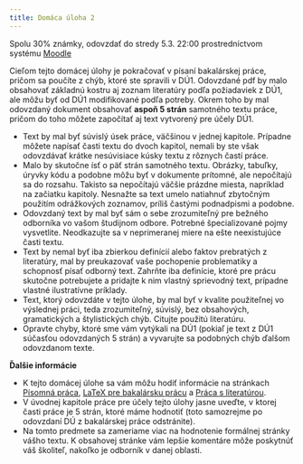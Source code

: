```yaml
---
title: Domáca úloha 2
---
```


Spolu 30% známky, odovzdať do stredy 5.3. 22:00 prostredníctvom
systému [Moodle](https://moodle.uniba.sk/mod/assign/view.php?id=103687)

Cieľom tejto domácej úlohy je pokračovať v písaní bakalárskej práce, pričom sa poučíte z chýb, ktoré ste spravili v DÚ1. Odovzdané pdf by malo obsahovať základnú kostru aj zoznam literatúry podľa požiadaviek z DÚ1, ale môžu byť od DÚ1 modifikované podľa potreby. Okrem toho by mal odovzdaný dokument obsahovať **aspoň 5 strán** samotného textu práce, pričom do toho môžete započítať aj text vytvorený pre účely DÚ1. 

* Text by mal byť súvislý úsek práce, väčšinou v jednej kapitole. Prípadne môžete napísať časti textu do dvoch kapitol, nemali by ste však odovzdávať krátke nesúvisiace kúsky textu z rôznych častí práce.
* Malo by skutočne ísť o päť strán samotného textu. Obrázky, tabuľky, úryvky kódu a podobne môžu byť v dokumente prítomné, ale nepočítajú sa do rozsahu. Takisto sa nepočítajú väčšie prázdne miesta, napríklad na začiatku kapitoly. Nesnažte sa text umelo natiahnuť zbytočným použitím odrážkových zoznamov, príliš častými podnadpismi a podobne.
* Odovzdaný text by mal byť sám o sebe zrozumiteľný pre bežného odborníka vo vašom študijnom odbore. Potrebné špecializované pojmy vysvetlite. Neodkazujte sa v neprimeranej miere na ešte neexistujúce časti textu.
* Text by nemal byť iba zbierkou definícií alebo faktov prebratých z literatúry, mal by preukazovať vaše pochopenie problematiky a schopnosť písať odborný text. Zahrňte iba definície, ktoré pre prácu skutočne potrebujete a pridajte k nim vlastný sprievodný text, prípadne vlastné ilustratívne príklady.
* Text, ktorý odovzdáte v tejto úlohe, by mal byť v kvalite použiteľnej vo výslednej práci, teda zrozumiteľný, súvislý, bez obsahových, gramatických a štylistických chýb. Citujte použitú literatúru.
* Opravte chyby, ktoré sme vám vytýkali na DÚ1 (pokiaľ je text z DÚ1 súčasťou odovzdaných 5 strán) a vyvarujte sa podobných chýb ďalšom odovzdanom texte.


**Ďalšie informácie**

* K tejto domácej úlohe sa vám môžu hodiť informácie na stránkach [Písomná práca](./Písomná_práca.html), [LaTeX pre bakalársku prácu](./LaTeX_pre_bakalársku_prácu.html) a [Práca s literatúrou](./Práca_s_literatúrou.html).
* V úvodnej kapitole práce pre účely tejto úlohy jasne uveďte, v ktorej časti práce je 5 strán, ktoré máme hodnotiť (toto samozrejme po odovzdaní DÚ z bakalárskej práce odstránite).
* Na tomto predmete sa zameriame viac na hodnotenie formálnej stránky vášho textu. K obsahovej stránke vám lepšie komentáre môže poskytnúť váš školiteľ, nakoľko je odborník v danej oblasti.
<!-- * Upozornenie: Po odovzdaní dáme váš text dať čítať aj niekoľkým vašim spolužiakom, ktorí vám tiež poskytnú komentáre. -->

